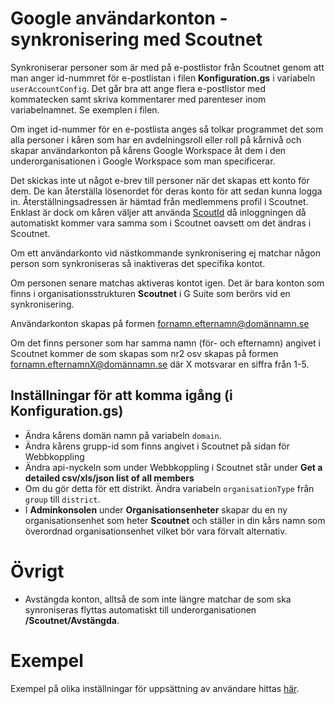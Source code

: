 # Google användarkonton - synkronisering med Scoutnet
Synkroniserar personer som är med på e-postlistor från Scoutnet genom att man
anger id-nummret för e-postlistan i filen **Konfiguration.gs** i variabeln `userAccountConfig`.
Det går bra att ange flera e-postlistor med kommatecken samt skriva kommentarer med
parenteser inom variabelnamnet. Se exemplen i filen.

Om inget id-nummer för en e-postlista anges så tolkar programmet det som alla
personer i kåren som har en avdelningsroll eller roll på kårnivå och skapar
användarkonton på kårens Google Workspace åt dem i den underorganisationen i
Google Workspace som man specificerar.

Det skickas inte ut något e-brev till personer när det skapas ett konto för dem.
De kan återställa lösenordet för deras konto för att sedan kunna logga in.
Återställningsadressen är hämtad från medlemmens profil i Scoutnet. Enklast är dock
om kåren väljer att använda [ScoutId](https://etjanster.scout.se/e-tjanster/scoutid/)
då inloggningen då automatiskt kommer vara samma som i Scoutnet oavsett om det ändras i Scoutnet.

Om ett användarkonto vid nästkommande synkronisering ej matchar någon person
som synkroniseras så inaktiveras det specifika kontot.

Om personen senare matchas aktiveras kontot igen. Det är bara konton som finns
i organisationsstrukturen **Scoutnet** i G Suite som berörs vid en synkronisering.

Användarkonton skapas på formen fornamn.efternamn@domännamn.se

Om det finns personer som har samma namn (för- och efternamn) angivet i Scoutnet
kommer de som skapas som nr2 osv skapas på formen fornamn.efternamnX@domännamn.se
där X motsvarar en siffra från 1-5.

## Inställningar för att komma igång (i Konfiguration.gs)
- Ändra kårens domän namn på variabeln `domain`.
- Ändra kårens grupp-id som finns angivet i Scoutnet på sidan för Webbkoppling
- Ändra api-nyckeln som under Webbkoppling i Scoutnet står under
  **Get a detailed csv/xls/json list of all members**
- Om du gör detta för ett distrikt. Ändra variabeln `organisationType` från `group`
  till `district`.
- I **Adminkonsolen** under **Organisationsenheter** skapar du en ny organisationsenhet som heter
  **Scoutnet** och ställer in din kårs namn som överordnad organisationsenhet vilket bör vara förvalt alternativ.


# Övrigt
- Avstängda konton, alltså de som inte längre matchar de som ska synroniseras flyttas
  automatiskt till underorganisationen **/Scoutnet/Avstängda**.

# Exempel
Exempel på olika inställningar för uppsättning av användare hittas [här](./Användare-Hur-gör-jag-för-att).
